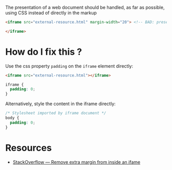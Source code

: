 The presentation of a web document should be handled, as far as possible, using CSS instead of directly in the markup

```html
<iframe src="external-resource.html" margin-width="20"> <!-- BAD: presentational code in markup -->

</iframe>
```

# How do I fix this ?

Use the css property `padding` on the `iframe` element directly:

```html
<iframe src="external-resource.html"></iframe>
```
```css
iframe {
  padding: 0;
}
```

Alternatively, style the content in the iframe directly:
```css
/* Stylesheet imported by iframe document */
body {
  padding: 0;
}
```
# Resources

* [StackOverflow — Remove extra margin from inside an ifame](http://stackoverflow.com/questions/15011230/how-can-i-remove-extra-margin-from-inside-an-iframe)
